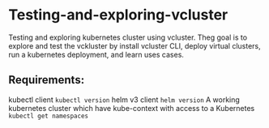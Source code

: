# Testing-and-exploring-vcluster
Testing and exploring kubernetes cluster using vcluster. Theg goal is to explore and test the vckluster by install vcluster CLI, deploy virtual clusters, run a kubernetes deployment, and learn uses cases.

## Requirements:

kubectl client `kubectl version`
helm v3 client `helm version`
A working kubernetes cluster which have kube-context with access to a Kubernetes `kubectl get namespaces`

##
